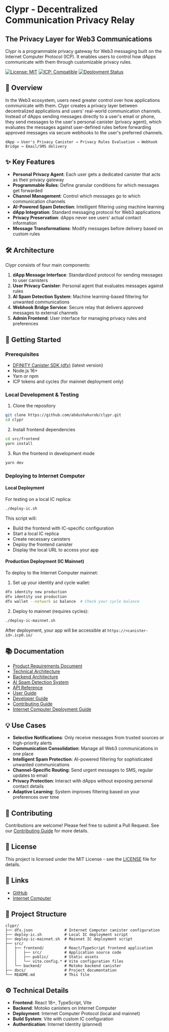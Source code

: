# Clypr - Decentralized Communication Privacy Relay

<!-- ![Clypr Logo](assets/clypr-logo.png) -->

## The Privacy Layer for Web3 Communications

Clypr is a programmable privacy gateway for Web3 messaging built on the Internet Computer Protocol (ICP). It enables users to control how dApps communicate with them through customizable privacy rules.

[![License: MIT](https://img.shields.io/badge/License-MIT-blue.svg)](LICENSE)
[![ICP: Compatible](https://img.shields.io/badge/ICP-Compatible-orange.svg)](https://internetcomputer.org/)
[![Deployment Status](https://img.shields.io/badge/Deployment-IC%20Ready-green.svg)](https://internetcomputer.org/)

## 🔐 Overview

In the Web3 ecosystem, users need greater control over how applications communicate with them. Clypr creates a privacy layer between decentralized applications and users' real-world communication channels. Instead of dApps sending messages directly to a user's email or phone, they send messages to the user's personal canister (privacy agent), which evaluates the messages against user-defined rules before forwarding approved messages via secure webhooks to the user's preferred channels.

```
dApp → User's Privacy Canister → Privacy Rules Evaluation → Webhook Bridge → Email/SMS delivery
```

## ✨ Key Features

- **Personal Privacy Agent**: Each user gets a dedicated canister that acts as their privacy gateway
- **Programmable Rules**: Define granular conditions for which messages get forwarded
- **Channel Management**: Control which messages go to which communication channels
- **AI-Powered Spam Detection**: Intelligent filtering using machine learning
- **dApp Integration**: Standard messaging protocol for Web3 applications
- **Privacy Preservation**: dApps never see users' actual contact information
- **Message Transformations**: Modify messages before delivery based on custom rules

## 🛠 Architecture

Clypr consists of four main components:

1. **dApp Message Interface**: Standardized protocol for sending messages to user canisters
2. **User Privacy Canister**: Personal agent that evaluates messages against rules
3. **AI Spam Detection System**: Machine learning-based filtering for unwanted communications
4. **Webhook Bridge Service**: Secure relay that delivers approved messages to external channels
5. **Admin Frontend**: User interface for managing privacy rules and preferences

## 🚀 Getting Started

### Prerequisites

- [DFINITY Canister SDK (dfx)](https://internetcomputer.org/docs/current/developer-docs/setup/install/) (latest version)
- Node.js 16+
- Yarn or npm
- ICP tokens and cycles (for mainnet deployment only)

### Local Development & Testing

1. Clone the repository
```bash
git clone https://github.com/abdushakurob/clypr.git
cd clypr
```

2. Install frontend dependencies
```bash
cd src/frontend
yarn install
```

3. Run the frontend in development mode
```bash
yarn dev
```

### Deploying to Internet Computer

#### Local Deployment

For testing on a local IC replica:

```bash
./deploy-ic.sh
```

This script will:
- Build the frontend with IC-specific configuration
- Start a local IC replica
- Create necessary canisters
- Deploy the frontend canister
- Display the local URL to access your app

#### Production Deployment (IC Mainnet)

To deploy to the Internet Computer mainnet:

1. Set up your identity and cycle wallet:
```bash
dfx identity new production
dfx identity use production
dfx wallet --network ic balance  # Check your cycle balance
```

2. Deploy to mainnet (requires cycles):
```bash
./deploy-ic-mainnet.sh
```

After deployment, your app will be accessible at `https://<canister-id>.icp0.io/`

## 📚 Documentation

- [Product Requirements Document](docs/PRD.md)
- [Technical Architecture](docs/ARCHITECTURE.md)
- [Backend Architecture](docs/BACKEND_ARCHITECTURE.md)
- [AI Spam Detection System](docs/AI_SPAM_DETECTION.md)
- [API Reference](docs/API.md)
- [User Guide](docs/USER_GUIDE.md)
- [Developer Guide](docs/DEVELOPER_GUIDE.md)
- [Contributing Guide](docs/CONTRIBUTING.md)
- [Internet Computer Deployment Guide](docs/IC_DEPLOYMENT.md)

## 💡 Use Cases

- **Selective Notifications**: Only receive messages from trusted sources or high-priority alerts
- **Communication Consolidation**: Manage all Web3 communications in one place
- **Intelligent Spam Protection**: AI-powered filtering for sophisticated unwanted communications
- **Channel-Specific Routing**: Send urgent messages to SMS, regular updates to email
- **Privacy Protection**: Interact with dApps without exposing personal contact details
- **Adaptive Learning**: System improves filtering based on your preferences over time

## 🤝 Contributing

Contributions are welcome! Please feel free to submit a Pull Request. See our [Contributing Guide](docs/CONTRIBUTING.md) for more details.

## 📄 License

This project is licensed under the MIT License - see the [LICENSE](LICENSE) file for details.

## 🔗 Links

- [GitHub](https://github.com/abdushakurob/clypr)
- [Internet Computer](https://internetcomputer.org/)

## 🧩 Project Structure

```
clypr/
├── dfx.json              # Internet Computer canister configuration
├── deploy-ic.sh          # Local IC deployment script
├── deploy-ic-mainnet.sh  # Mainnet IC deployment script
├── src/
│   ├── frontend/         # React/TypeScript frontend application
│   │   ├── src/          # Application source code
│   │   ├── public/       # Static assets
│   │   └── vite.config.* # Vite configuration files
│   └── backend/          # Motoko backend canister
├── docs/                 # Project documentation
└── README.md             # This file
```

## ⚙️ Technical Details

- **Frontend**: React 18+, TypeScript, Vite
- **Backend**: Motoko canisters on Internet Computer
- **Deployment**: Internet Computer Protocol (local and mainnet)
- **Build System**: Vite with custom IC configuration
- **Authentication**: Internet Identity (planned)

